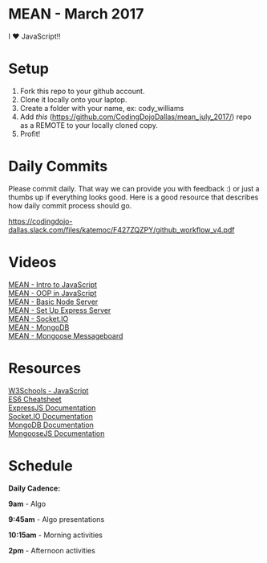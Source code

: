 MEAN - March 2017
====================
I :heart: JavaScript!!

# Setup
 1. Fork this repo to your github account.
 2. Clone it locally onto your laptop.
 3. Create a folder with your name, ex: cody_williams
 4. Add *this* (https://github.com/CodingDojoDallas/mean_july_2017/) repo as a REMOTE to your locally cloned copy.
 5. Profit!
 
# Daily Commits

Please commit daily. That way we can provide you with feedback :) or just a thumbs up if everything looks good. Here is a good resource that describes how daily commit process should go.

https://codingdojo-dallas.slack.com/files/katemoc/F427ZQZPY/github_workflow_v4.pdf

# Videos
[MEAN - Intro to JavaScript](https://youtu.be/NcxV3CyLx6w "MEAN - Intro to JavaScript") <br>
[MEAN - OOP in JavaScript](https://youtu.be/2yl6Q9SbxjM "MEAN - OOP in JavaScript") <br>
[MEAN - Basic Node Server](https://youtu.be/goOdjMw5KoQ "MEAN - Basic Node Server") <br>
[MEAN - Set Up Express Server](https://youtu.be/WEh_DI3OBg4 "MEAN - Set Up Express Server") <br>
[MEAN - Socket.IO](https://youtu.be/6xMJDs9vkio "MEAN - Socket.IO") <br>
[MEAN - MongoDB](https://youtu.be/0tezVAYzcDc "MEAN - MongoDB") <br>
[MEAN - Mongoose Messageboard](https://youtu.be/iPDi2LYO2no "MEAN - Mongoose Messageboard") <br>

# Resources
[W3Schools - JavaScript](https://www.w3schools.com/js/ "W3Schools - JavaScript") <br>
[ES6 Cheatsheet](https://github.com/DrkSephy/es6-cheatsheet "ES6 Cheatsheet") <br>
[ExpressJS Documentation](http://expressjs.com/en/api.html "ExpressJS Documentation") <br>
[Socket.IO Documentation](https://socket.io/docs/ "Socket.IO Documentation") <br>
[MongoDB Documentation](https://docs.mongodb.com/manual/ "MongoDB Documentation") <br>
[MongooseJS Documentation](http://mongoosejs.com/docs/guide.html "MongooseJS Documentation") <br>

# Schedule

**Daily Cadence:**

**9am** - Algo

**9:45am** - Algo presentations

**10:15am** - Morning activities

**2pm** - Afternoon activities
